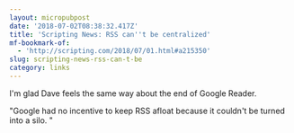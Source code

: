 ```yaml
---
layout: micropubpost
date: '2018-07-02T08:38:32.417Z'
title: 'Scripting News: RSS can''t be centralized'
mf-bookmark-of:
  - 'http://scripting.com/2018/07/01.html#a215350'
slug: scripting-news-rss-can-t-be
category: links
---
```

I&#39;m glad Dave feels the same way about the end of Google Reader. 

&quot;Google had no incentive to keep RSS afloat because it couldn&#39;t be turned into a silo. &quot;
